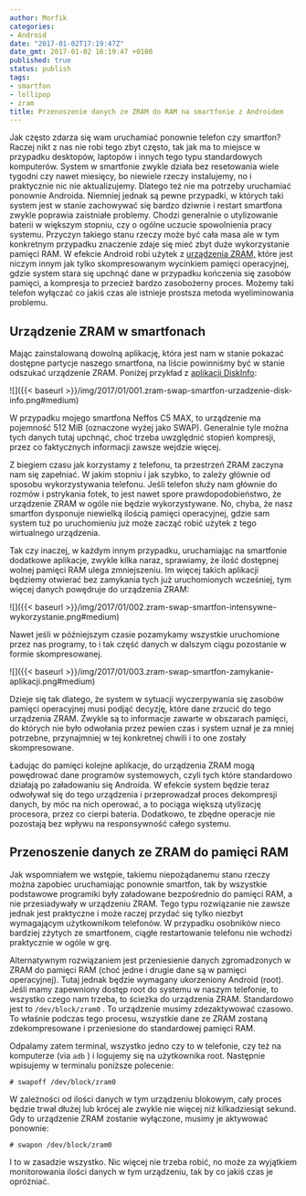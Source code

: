 ```yaml
---
author: Morfik
categories:
- Android
date: "2017-01-02T17:19:47Z"
date_gmt: 2017-01-02 16:19:47 +0100
published: true
status: publish
tags:
- smartfon
- lollipop
- zram
title: Przenoszenie danych ze ZRAM do RAM na smartfonie z Androidem
---
```


Jak często zdarza się wam uruchamiać ponownie telefon czy smartfon? Raczej nikt z nas nie robi tego
zbyt często, tak jak ma to miejsce w przypadku desktopów, laptopów i innych tego typu standardowych
komputerów. System w smartfonie zwykle działa bez resetowania wiele tygodni czy nawet miesięcy, bo
niewiele rzeczy instalujemy, no i praktycznie nic nie aktualizujemy. Dlatego też nie ma potrzeby
uruchamiać ponownie Androida. Niemniej jednak są pewne przypadki, w których taki system jest w
stanie zachowywać się bardzo dziwnie i restart smartfona zwykle poprawia zaistniałe problemy. Chodzi
generalnie o utylizowanie baterii w większym stopniu, czy o ogólne uczucie spowolnienia pracy
systemu. Przyczyn takiego stanu rzeczy może być cała masa ale w tym konkretnym przypadku znaczenie
zdaje się mieć zbyt duże wykorzystanie pamięci RAM. W efekcie Android robi użytek z [urządzenia
ZRAM,](https://www.kernel.org/doc/Documentation/blockdev/zram.txt) które jest niczym innym jak tylko
skompresowanym wycinkiem pamięci operacyjnej, gdzie system stara się upchnąć dane w przypadku
kończenia się zasobów pamięci, a kompresja to przecież bardzo zasobożerny proces. Możemy taki
telefon wyłączać co jakiś czas ale istnieje prostsza metoda wyeliminowania problemu.

<!--more-->
## Urządzenie ZRAM w smartfonach

Mając zainstalowaną dowolną aplikację, która jest nam w stanie pokazać dostępne partycje naszego
smartfona, na liście powinniśmy być w stanie odszukać urządzenie ZRAM. Poniżej przykład z [aplikacji
DiskInfo](https://play.google.com/store/apps/details?id=me.kuder.diskinfo&hl=pl):

![]({{< baseurl >}}/img/2017/01/001.zram-swap-smartfon-urzadzenie-disk-info.png#medium)

W przypadku mojego smartfona Neffos C5 MAX, to urządzenie ma pojemność 512 MiB (oznaczone wyżej jako
SWAP). Generalnie tyle można tych danych tutaj upchnąć, choć trzeba uwzględnić stopień kompresji,
przez co faktycznych informacji zawsze wejdzie więcej.

Z biegiem czasu jak korzystamy z telefonu, ta przestrzeń ZRAM zaczyna nam się zapełniać. W jakim
stopniu i jak szybko, to zależy głównie od sposobu wykorzystywania telefonu. Jeśli telefon służy nam
głównie do rozmów i pstrykania fotek, to jest nawet spore prawdopodobieństwo, że urządzenie ZRAM w
ogóle nie będzie wykorzystywane. No, chyba, że nasz smartfon dysponuje niewielką ilością pamięci
operacyjnej, gdzie sam system tuż po uruchomieniu już może zacząć robić użytek z tego wirtualnego
urządzenia.

Tak czy inaczej, w każdym innym przypadku, uruchamiając na smartfonie dodatkowe aplikacje, zwykle
kilka naraz, sprawiamy, że ilość dostępnej wolnej pamięci RAM ulega zmniejszeniu. Im więcej takich
aplikacji będziemy otwierać bez zamykania tych już uruchomionych wcześniej, tym więcej danych
powędruje do urządzenia ZRAM:

![]({{< baseurl >}}/img/2017/01/002.zram-swap-smartfon-intensywne-wykorzystanie.png#medium)

Nawet jeśli w późniejszym czasie pozamykamy wszystkie uruchomione przez nas programy, to i tak część
danych w dalszym ciągu pozostanie w formie skompresowanej.

![]({{< baseurl >}}/img/2017/01/003.zram-swap-smartfon-zamykanie-aplikacji.png#medium)

Dzieje się tak dlatego, że system w sytuacji wyczerpywania się zasobów pamięci operacyjnej musi
podjąć decyzję, które dane zrzucić do tego urządzenia ZRAM. Zwykle są to informacje zawarte w
obszarach pamięci, do których nie było odwołania przez pewien czas i system uznał je za mniej
potrzebne, przynajmniej w tej konkretnej chwili i to one zostały skompresowane.

Ładując do pamięci kolejne aplikacje, do urządzenia ZRAM mogą powędrować dane programów systemowych,
czyli tych które standardowo działają po załadowaniu się Androida. W efekcie system będzie teraz
odwoływał się do tego urządzenia i przeprowadzał proces dekompresji danych, by móc na nich operować,
a to pociąga większą utylizację procesora, przez co cierpi bateria. Dodatkowo, te zbędne operacje
nie pozostają bez wpływu na responsywność całego systemu.

## Przenoszenie danych ze ZRAM do pamięci RAM

Jak wspomniałem we wstępie, takiemu niepożądanemu stanu rzeczy można zapobiec uruchamiając ponownie
smartfon, tak by wszystkie podstawowe programiki były załadowane bezpośrednio do pamięci RAM, a nie
przesiadywały w urządzeniu ZRAM. Tego typu rozwiązanie nie zawsze jednak jest praktyczne i może
raczej przydać się tylko niezbyt wymagającym użytkownikom telefonów. W przypadku osobników nieco
bardziej zżytych ze smartfonem, ciągłe restartowanie telefonu nie wchodzi praktycznie w ogóle w grę.

Alternatywnym rozwiązaniem jest przeniesienie danych zgromadzonych w ZRAM do pamięci RAM (choć jedne
i drugie dane są w pamięci operacyjnej). Tutaj jednak będzie wymagany ukorzeniony Android (root).
Jeśli mamy zapewniony dostęp root do systemu w naszym telefonie, to wszystko czego nam trzeba, to
ścieżka do urządzenia ZRAM. Standardowo jest to `/dev/block/zram0` . To urządzenie musimy
zdezaktywować czasowo. To właśnie podczas tego procesu, wszystkie dane ze ZRAM zostaną
zdekompresowane i przeniesione do standardowej pamięci RAM.

Odpalamy zatem terminal, wszystko jedno czy to w telefonie, czy też na komputerze (via `adb` ) i
logujemy się na użytkownika root. Następnie wpisujemy w terminalu poniższe polecenie:

    # swapoff /dev/block/zram0

W zależności od ilości danych w tym urządzeniu blokowym, cały proces będzie trwał dłużej lub krócej
ale zwykle nie więcej niż kilkadziesiąt sekund. Gdy to urządzenie ZRAM zostanie wyłączone, musimy je
aktywować ponownie:

    # swapon /dev/block/zram0

I to w zasadzie wszystko. Nic więcej nie trzeba robić, no może za wyjątkiem monitorowania ilości
danych w tym urządzeniu, tak by co jakiś czas je opróżniać.
